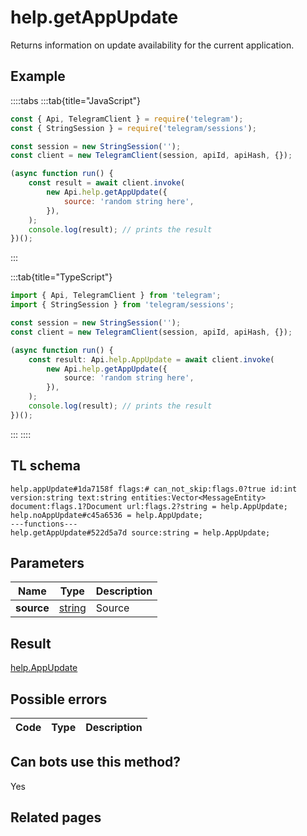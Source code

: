 # help.getAppUpdate

Returns information on update availability for the current application.

## Example

::::tabs
:::tab{title="JavaScript"}

```js
const { Api, TelegramClient } = require('telegram');
const { StringSession } = require('telegram/sessions');

const session = new StringSession('');
const client = new TelegramClient(session, apiId, apiHash, {});

(async function run() {
    const result = await client.invoke(
        new Api.help.getAppUpdate({
            source: 'random string here',
        }),
    );
    console.log(result); // prints the result
})();
```

:::

:::tab{title="TypeScript"}

```ts
import { Api, TelegramClient } from 'telegram';
import { StringSession } from 'telegram/sessions';

const session = new StringSession('');
const client = new TelegramClient(session, apiId, apiHash, {});

(async function run() {
    const result: Api.help.AppUpdate = await client.invoke(
        new Api.help.getAppUpdate({
            source: 'random string here',
        }),
    );
    console.log(result); // prints the result
})();
```

:::
::::

## TL schema

```
help.appUpdate#1da7158f flags:# can_not_skip:flags.0?true id:int version:string text:string entities:Vector<MessageEntity> document:flags.1?Document url:flags.2?string = help.AppUpdate;
help.noAppUpdate#c45a6536 = help.AppUpdate;
---functions---
help.getAppUpdate#522d5a7d source:string = help.AppUpdate;
```

## Parameters

|    Name    | Type                                            | Description |
| :--------: | ----------------------------------------------- | ----------- |
| **source** | [string](https://core.telegram.org/type/string) | Source      |

## Result

[help.AppUpdate](https://core.telegram.org/type/help.AppUpdate)

## Possible errors

| Code | Type | Description |
| :--: | ---- | ----------- |

## Can bots use this method?

Yes

## Related pages
